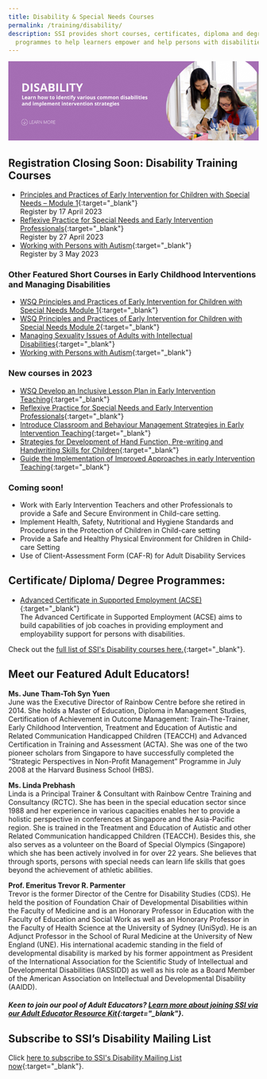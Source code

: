 ```yaml
---
title: Disability & Special Needs Courses
permalink: /training/disability/
description: SSI provides short courses, certificates, diploma and degree
  programmes to help learners empower and help persons with disabilities.
---
```

![Social Service Institute (SSI) Singapore - Disability Care / Special Needs Courses](/images/disability-banner.png)

## Registration Closing Soon: Disability Training Courses

- [Principles and Practices of Early Intervention for Children with Special Needs – Module 1](https://iltms.ssi.gov.sg/registration/#/Course?coursecode=SDIS463){:target="_blank"}<br>Register by 17 April 2023
-   [Reflexive Practice for Special Needs and Early Intervention Professionals](https://iltms.ssi.gov.sg/registration/#/Course?coursecode=SDIS88){:target="_blank"}<br>Register by 27 April 2023
-   [Working with Persons with Autism](https://iltms.ssi.gov.sg/registration/#/Course?coursecode=SDIS87){:target="_blank"}<br>Register by 3 May 2023

### **Other Featured Short Courses in Early Childhood Interventions and Managing Disabilities**
-   [WSQ Principles and Practices of Early Intervention for Children with Special Needs Module 1](https://iltms.ssi.gov.sg/registration/#/Course?coursecode=SDIS463){:target="_blank"}   
-  [WSQ Principles and Practices of Early Intervention for Children with Special Needs Module 2](https://iltms.ssi.gov.sg/registration/#/Course?coursecode=SDIS83){:target="_blank"}
- [Managing Sexuality Issues of Adults with Intellectual Disabilities](https://iltms.ssi.gov.sg/registration/#/Course?coursecode=SDIS6064){:target="_blank"}   
- [Working with Persons with Autism](https://iltms.ssi.gov.sg/registration/#/Course?coursecode=SDIS87){:target="_blank"}   

### New courses in 2023
- [WSQ Develop an Inclusive Lesson Plan in Early Intervention Teaching](https://iltms.ssi.gov.sg/registration/#/Course?coursecode=SDIS85){:target="_blank"}   
- [Reflexive Practice for Special Needs and Early Intervention Professionals](https://iltms.ssi.gov.sg/registration/#/Course?coursecode=SDIS88){:target="_blank"}   
- [Introduce Classroom and Behaviour Management Strategies in Early Intervention Teaching](https://iltms.ssi.gov.sg/registration/#/Course?coursecode=SDIS86){:target="_blank"}   
- [Strategies for Development of Hand Function, Pre-writing and Handwriting Skills for Children](https://iltms.ssi.gov.sg/registration/#/Course?coursecode=SDIS5789){:target="_blank"}
- [Guide the Implementation of Improved Approaches in early Intervention Teaching](https://iltms.ssi.gov.sg/registration/#/Course?coursecode=SDIS84){:target="_blank"} 

### Coming soon!

- Work with Early Intervention Teachers and other Professionals to provide a Safe and Secure Environment in Child-care setting. 
- Implement Health, Safety, Nutritional and Hygiene Standards and Procedures in the Protection of Children in Child-care setting 
- Provide a Safe and Healthy Physical Environment for Children in Child-care Setting 
- Use of Client-Assessment Form (CAF-R) for Adult Disability Services 

## **Certificate/ Diploma/ Degree Programmes:**

-  [Advanced Certificate in Supported Employment (ACSE)](/training/cet-programmes/advance-certificate-in-supported-employment/){:target="_blank"} 
<br>The Advanced Certificate in Supported Employment (ACSE) aims to build capabilities of job coaches in providing employment and employability support for persons with disabilities.  

Check out the [full list of SSI's Disability courses here.](https://iltms.ssi.gov.sg/registration#/Course){:target="_blank"}.

## Meet our Featured Adult Educators!

**Ms. June Tham-Toh Syn Yuen**  
June was the Executive Director of Rainbow Centre before she retired in 2014. She holds a Master of Education, Diploma in Management Studies, Certification of Achievement in Outcome Management: Train-The-Trainer, Early Childhood Intervention, Treatment and Education of Autistic and Related Communication Handicapped Children (TEACCH) and Advanced Certification in Training and Assessment (ACTA). She was one of the two pioneer scholars from Singapore to have successfully completed the “Strategic Perspectives in Non-Profit Management” Programme in July 2008 at the Harvard Business School (HBS).  
  
**Ms. Linda Prebhash**  
Linda is a Principal Trainer & Consultant with Rainbow Centre Training and Consultancy (RCTC). She has been in the special education sector since 1988 and her experience in various capacities enables her to provide a holistic perspective in conferences at Singapore and the Asia-Pacific region. She is trained in the Treatment and Education of Autistic and other Related Communication handicapped Children (TEACCH). Besides this, she also serves as a volunteer on the Board of Special Olympics (Singapore) which she has been actively involved in for over 22 years. She believes that through sports, persons with special needs can learn life skills that goes beyond the achievement of athletic abilities.  
  
**Prof. Emeritus Trevor R. Parmenter**  
Trevor is the former Director of the Centre for Disability Studies (CDS). He held the position of Foundation Chair of Developmental Disabilities within the Faculty of Medicine and is an Honorary Professor in Education with the Faculty of Education and Social Work as well as an Honorary Professor in the Faculty of Health Science at the University of Sydney (UniSyd). He is an Adjunct Professor in the School of Rural Medicine at the University of New England (UNE). His international academic standing in the field of developmental disability is marked by his former appointment as President of the International Association for the Scientific Study of Intellectual and Developmental Disabilities (IASSIDD) as well as his role as a Board Member of the American Association on Intellectual and Developmental Disability (AAIDD).


##### Keen to join our pool of Adult Educators? [Learn more about joining SSI via our Adult Educator Resource Kit](https:/www.ssi.gov.sg/files/AE_Resource_Kit.pdf){:target="_blank"}.

## **Subscribe to SSI’s Disability Mailing List**

Click [here to subscribe to SSI's Disability Mailing List now](https://form.gov.sg/#!/62062a0f8cb95c001235e55d){:target="_blank"}.